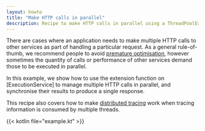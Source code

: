 ```yaml
---
layout: howto
title: "Make HTTP calls in parallel"
description: Recipe to make HTTP calls in parallel using a ThreadPoolExecutor
---
```

There are cases where an application needs to make multiple HTTP calls to other services as part of handling a particular request. 
As a general rule-of-thumb, we recommend people to avoid [premature optimisation], however sometimes the quantity of calls or performance of other services demand those to be executed in parallel.

In this example, we show how to use the extension function on [ExecutionService] to manage multiple HTTP calls in parallel, and synchronise their results to produce a single response.

This recipe also covers how to make [distributed tracing] work when tracing information is consumed by multiple threads.

{{< kotlin file="example.kt" >}}

[premature optimisation]: https://wiki.c2.com/?PrematureOptimization
[distributed tracing]: /howto/monitor_http4k
[ThreadPoolExecutor]: https://www.baeldung.com/thread-pool-java-and-guava
